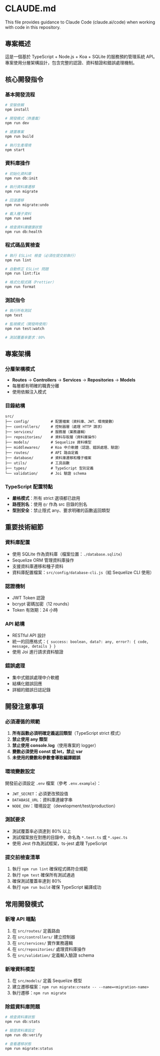 # CLAUDE.md

This file provides guidance to Claude Code (claude.ai/code) when working with code in this repository.

## 專案概述

這是一個基於 TypeScript + Node.js + Koa + SQLite 的服務預約管理系統 API。專案使用分層架構設計，包含完整的認證、資料驗證和錯誤處理機制。

## 核心開發指令

### 基本開發流程
```bash
# 安裝依賴
npm install

# 開發模式（熱重載）
npm run dev

# 建置專案
npm run build

# 執行生產環境
npm start
```

### 資料庫操作
```bash
# 初始化資料庫
npm run db:init

# 執行資料庫遷移
npm run migrate

# 回滾遷移
npm run migrate:undo

# 載入種子資料
npm run seed

# 檢查資料庫健康狀態
npm run db:health
```

### 程式碼品質檢查
```bash
# 執行 ESLint 檢查（必須在提交前執行）
npm run lint

# 自動修正 ESLint 問題
npm run lint:fix

# 格式化程式碼（Prettier）
npm run format
```

### 測試指令
```bash
# 執行所有測試
npm test

# 監視模式（開發時使用）
npm run test:watch

# 測試覆蓋率要求：80%
```

## 專案架構

### 分層架構模式
- **Routes** → **Controllers** → **Services** → **Repositories** → **Models**
- 每層都有明確的職責分離
- 使用依賴注入模式

### 目錄結構
```
src/
├── config/          # 配置檔案（資料庫、JWT、環境變數）
├── controllers/     # 控制器層（處理 HTTP 請求）
├── services/        # 服務層（業務邏輯）
├── repositories/    # 資料存取層（資料庫操作）
├── models/          # Sequelize 資料模型
├── middlewares/     # Koa 中介軟體（認證、錯誤處理、驗證）
├── routes/          # API 路由定義
├── database/        # 資料庫遷移和種子檔案
├── utils/           # 工具函數
├── types/           # TypeScript 型別定義
└── validation/      # Joi 驗證 schema
```

### TypeScript 配置特點
- **嚴格模式**：所有 strict 選項都已啟用
- **路徑別名**：使用 `@/` 作為 src 目錄的別名
- **型別安全**：禁止隱式 any、要求明確的函數返回類型

## 重要技術細節

### 資料庫配置
- 使用 SQLite 作為資料庫（檔案位置：`./database.sqlite`）
- Sequelize ORM 管理資料庫操作
- 支援資料庫遷移和種子資料
- 資料庫配置檔案：`src/config/database-cli.js`（給 Sequelize CLI 使用）

### 認證機制
- JWT Token 認證
- bcrypt 密碼加密（12 rounds）
- Token 有效期：24 小時

### API 結構
- RESTful API 設計
- 統一的回應格式：`{ success: boolean, data?: any, error?: { code, message, details } }`
- 使用 Joi 進行請求資料驗證

### 錯誤處理
- 集中式錯誤處理中介軟體
- 結構化錯誤回應
- 詳細的錯誤日誌記錄

## 開發注意事項

### 必須遵循的規範
1. **所有函數必須明確定義返回類型**（TypeScript strict 模式）
2. **禁止使用 any 類型**
3. **禁止使用 console.log**（使用專案的 logger）
4. **變數必須使用 const 或 let，禁止 var**
5. **未使用的變數和參數會導致編譯錯誤**

### 環境變數設定
開發前必須設定 `.env` 檔案（參考 `.env.example`）：
- `JWT_SECRET`：必須更改預設值
- `DATABASE_URL`：資料庫連線字串
- `NODE_ENV`：環境設定（development/test/production）

### 測試要求
- 測試覆蓋率必須達到 80% 以上
- 測試檔案放在對應的目錄中，命名為 `*.test.ts` 或 `*.spec.ts`
- 使用 Jest 作為測試框架，ts-jest 處理 TypeScript

### 提交前檢查清單
1. 執行 `npm run lint` 確保程式碼符合規範
2. 執行 `npm test` 確保所有測試通過
3. 確保測試覆蓋率達到 80%
4. 執行 `npm run build` 確保 TypeScript 編譯成功

## 常用開發模式

### 新增 API 端點
1. 在 `src/routes/` 定義路由
2. 在 `src/controllers/` 建立控制器
3. 在 `src/services/` 實作業務邏輯
4. 在 `src/repositories/` 處理資料庫操作
5. 在 `src/validation/` 定義輸入驗證 schema

### 新增資料模型
1. 在 `src/models/` 定義 Sequelize 模型
2. 建立遷移檔案：`npm run migrate:create -- --name=<migration-name>`
3. 執行遷移：`npm run migrate`

### 除錯資料庫問題
```bash
# 檢查資料庫狀態
npm run db:stats

# 驗證資料庫設定
npm run db:verify

# 查看遷移狀態
npm run migrate:status
```